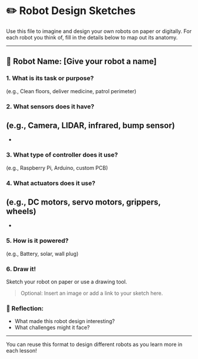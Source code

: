  # ✏️ Robot Design Sketches

Use this file to imagine and design your own robots on paper or digitally. For each robot you think of, fill in the details below to map out its anatomy.

---

## 🤖 Robot Name: \[Give your robot a name]

### 1. What is its task or purpose?

(e.g., Clean floors, deliver medicine, patrol perimeter)

### 2. What sensors does it have?

## (e.g., Camera, LIDAR, infrared, bump sensor)

*

### 3. What type of controller does it use?

(e.g., Raspberry Pi, Arduino, custom PCB)

### 4. What actuators does it use?

## (e.g., DC motors, servo motors, grippers, wheels)

*

### 5. How is it powered?

(e.g., Battery, solar, wall plug)

### 6. Draw it!

Sketch your robot on paper or use a drawing tool.

> Optional: Insert an image or add a link to your sketch here.

### 🧠 Reflection:

* What made this robot design interesting?
* What challenges might it face?

---

You can reuse this format to design different robots as you learn more in each lesson!
